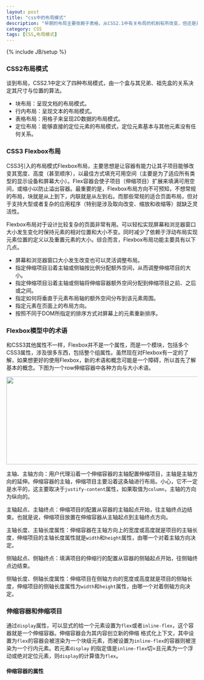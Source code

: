 ```yaml
---
layout: post
title: "css中的布局模式"
description: "早期的布局主要依赖于表格，从CSS2.1中有关布局的机制有所改变，但还是并不多，开发者通常不愿意使用绝对定位，因为不太灵活；浮动定位常用于页面的布局，但对于全页多列布局来说，它总是存在一些小毛病，功能上也有很多限制。CSS3则引入了一种全新的伸缩布局盒模型。"
category: CSS
tags: [CSS,布局模式]
---
```

{% include JB/setup %}

<div class="p-section">
	<h3>CSS2布局模式</h3>
	<p>谈到布局，CSS2.1中定义了四种布局模式，由一个盒与其兄弟、祖先盒的关系决定其尺寸与位置的算法。</p>
	<ul>
		<li><span class="icon fa fa-cube"></span>块布局：呈现文档的布局模式。</li>
		<li><span class="icon fa fa-cube"></span>行内布局：呈现文本的布局模式。</li>
		<li><span class="icon fa fa-cube"></span>表格布局：用格子来呈现2D数据的布局模式。</li>
		<li><span class="icon fa fa-cube"></span>定位布局：能够直接的定位元素的布局模式，定位元素基本与其他元素没有任何关系。</li>
	</ul>
</div>

<div class="p-section">
	<h3>CSS3 Flexbox布局</h3>
	<p>CSS3引入的布局模式Flexbox布局，主要思想是让容器有能力让其子项目能够改变其宽度、高度（甚至顺序），以最佳方式填充可用空间（主要是为了适应所有类型的显示设备和屏幕大小）。Flex容器会使子项目（伸缩项目）扩展来填满可用空间，或缩小以防止溢出容器。最重要的是，Flexbox布局方向不可预知，不想常规的布局，块就是从上到下，内联就是从左到右。而那些常规的适合页面布局，但对于支持大型或者复杂的应用程序（特别是涉及取向改变、缩放和收缩等）就缺乏灵活性。</p>
	<p>Flexbox布局对于设计比较复杂的页面非常有用。可以轻松实现屏幕和浏览器窗口大小发生变化时保持元素的相对位置和大小不变。同时减少了依赖于浮动布局实现元素位置的定义以及重置元素的大小。综合而言，Flexbox布局功能主要具有以下几点。</p>
	<ul>
		<li><span class="icon fa fa-cube"></span>屏幕和浏览器窗口大小发生改变也可以灵活调整布局。</li>
		<li><span class="icon fa fa-cube"></span>指定伸缩项目沿着主轴或侧轴按比例分配额外空间，从而调整伸缩项目的大小。</li>
		<li><span class="icon fa fa-cube"></span>指定伸缩项目沿着主轴或侧轴将伸缩容器额外空间分配到伸缩项目之前、之后或之间。</li>
		<li><span class="icon fa fa-cube"></span>指定如何将垂直于元素布局轴的额外空间分布到该元素周围。</li>
		<li><span class="icon fa fa-cube"></span>指定元素在页面上的布局方向。</li>
		<li><span class="icon fa fa-cube"></span>按照不同于DOM所指定的排序方式对屏幕上的元素重新排序。</li>
	</ul>
</div>

<div class="p-section">
	<h3>Flexbox模型中的术语</h3>
	<p>和CSS3其他属性不一样，Flexbox并不是一个属性，而是一个模块，包括多个CSS3属性，涉及很多东西，包括整个组属性。虽然现在对Flexbox有一定的了解，如果想更好的使用Flexbox，新的术语和概念可能是一个障碍，所以首先了解基本的概念。下图为一个row伸缩容器中各种方向与大小术语。</p>
	<div class="image"><img src="../../../../../images/post/css/flexbox.png" width="588" height="231"/></div>
	<p>主轴、主轴方向：用户代理沿着一个伸缩容器的主轴配置伸缩项目，主轴是主轴方向的延伸。伸缩容器的主轴，伸缩项目主要沿着这条轴进行布局。小心，它不一定是水平的，这主要取决于<code>justify-content</code>属性，如果取值为<code>column</code>，主轴的方向为纵向的。</p>
	<p>主轴起点、主轴终点：伸缩项目的配置从容器的主轴起点开始，往主轴终点边结束。也就是说，伸缩项目放置在伸缩容器从主轴起点到主轴终点方向。</p>
	<p>主轴长度、主轴长度属性：伸缩容器在主轴方向上的宽度或高度就是项目的主轴长度，伸缩项目的主轴长度属性就是<code>width</code>和<code>height</code>属性，由哪一个对着主轴方向决定。</p>
	<p>侧轴起点、侧轴终点：填满项目的伸缩行的配置从容器的侧轴起点开始，往侧轴终点边结束。</p>
	<p>侧轴长度、侧轴长度属性：伸缩项目在侧轴方向的宽度或高度就是项目的侧轴长度，伸缩项目的侧轴长度属性为<code>width</code>和<code>height</code>属性，由哪一个对着侧轴方向决定。</p>
</div>

<div class="p-section">
	<h3>伸缩容器和伸缩项目</h3>
	<p>通过<code>display</code>属性，可以显式的给一个元素设置为<code>flex</code>或者<code>inline-flex</code>，这个容器就是一个伸缩容器。伸缩容器会为其内容创立新的伸缩
	格式化上下文，其中设置为<code>flex</code>的容器会被渲染为一个块级元素，而被设置为<code>inline-flex</code>的容器则被渲染为一个行内元素。若元素<code>display</code>
	的指定值是<code>inline-flex</code>切=且元素为一个浮动或绝对定位元素，则<code>display</code>的计算值为<code>flex</code>。</p>
	<h4>伸缩容器的属性</h4> 
</div>